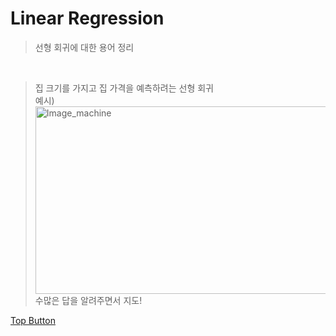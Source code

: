
Linear Regression
=============
> 선형 회귀에 대한 용어 정리  
<br>
  
> 집 크기를 가지고 집 가격을 예측하려는 선형 회귀  
> 예시)  
<img src="https://user-images.githubusercontent.com/66001539/120929053-6909d680-c722-11eb-9bff-35a94bf52153.png" width="500px" height="300px" title="px(픽셀) 크기 설정" alt="Image_machine"></img><br/>
> 수많은 답을 알려주면서 지도!
  
[Top Button](#)
